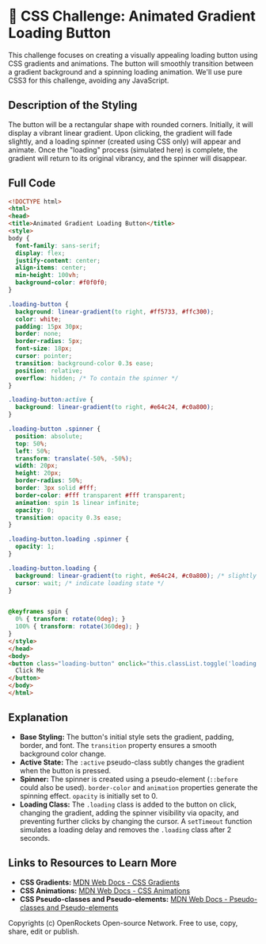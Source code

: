 # 🐞 CSS Challenge:  Animated Gradient Loading Button


This challenge focuses on creating a visually appealing loading button using CSS gradients and animations.  The button will smoothly transition between a gradient background and a spinning loading animation. We'll use pure CSS3 for this challenge, avoiding any JavaScript.

## Description of the Styling

The button will be a rectangular shape with rounded corners.  Initially, it will display a vibrant linear gradient. Upon clicking, the gradient will fade slightly, and a loading spinner (created using CSS only) will appear and animate. Once the "loading" process (simulated here) is complete, the gradient will return to its original vibrancy, and the spinner will disappear.

## Full Code

```html
<!DOCTYPE html>
<html>
<head>
<title>Animated Gradient Loading Button</title>
<style>
body {
  font-family: sans-serif;
  display: flex;
  justify-content: center;
  align-items: center;
  min-height: 100vh;
  background-color: #f0f0f0;
}

.loading-button {
  background: linear-gradient(to right, #ff5733, #ffc300);
  color: white;
  padding: 15px 30px;
  border: none;
  border-radius: 5px;
  font-size: 18px;
  cursor: pointer;
  transition: background-color 0.3s ease;
  position: relative;
  overflow: hidden; /* To contain the spinner */
}

.loading-button:active {
  background: linear-gradient(to right, #e64c24, #c0a800);
}

.loading-button .spinner {
  position: absolute;
  top: 50%;
  left: 50%;
  transform: translate(-50%, -50%);
  width: 20px;
  height: 20px;
  border-radius: 50%;
  border: 3px solid #fff;
  border-color: #fff transparent #fff transparent;
  animation: spin 1s linear infinite;
  opacity: 0;
  transition: opacity 0.3s ease;
}

.loading-button.loading .spinner {
  opacity: 1;
}

.loading-button.loading {
  background: linear-gradient(to right, #e64c24, #c0a800); /* slightly darker gradient */
  cursor: wait; /* indicate loading state */
}


@keyframes spin {
  0% { transform: rotate(0deg); }
  100% { transform: rotate(360deg); }
}
</style>
</head>
<body>
<button class="loading-button" onclick="this.classList.toggle('loading'); setTimeout(() => this.classList.remove('loading'), 2000);">
  Click Me
</button>
</body>
</html>
```


## Explanation

* **Base Styling:**  The button's initial style sets the gradient, padding, border, and font.  The `transition` property ensures a smooth background color change.
* **Active State:**  The `:active` pseudo-class subtly changes the gradient when the button is pressed.
* **Spinner:** The spinner is created using a pseudo-element (`::before` could also be used).  `border-color` and `animation` properties generate the spinning effect.  `opacity` is initially set to 0.
* **Loading Class:**  The `.loading` class is added to the button on click, changing the gradient, adding the spinner visibility via opacity, and preventing further clicks by changing the cursor.  A `setTimeout` function simulates a loading delay and removes the `.loading` class after 2 seconds.


## Links to Resources to Learn More

* **CSS Gradients:** [MDN Web Docs - CSS Gradients](https://developer.mozilla.org/en-US/docs/Web/CSS/gradient)
* **CSS Animations:** [MDN Web Docs - CSS Animations](https://developer.mozilla.org/en-US/docs/Web/CSS/CSS_Animations/Using_CSS_animations)
* **CSS Pseudo-classes and Pseudo-elements:** [MDN Web Docs - Pseudo-classes and Pseudo-elements](https://developer.mozilla.org/en-US/docs/Web/CSS/Pseudo-classes)


Copyrights (c) OpenRockets Open-source Network. Free to use, copy, share, edit or publish.

